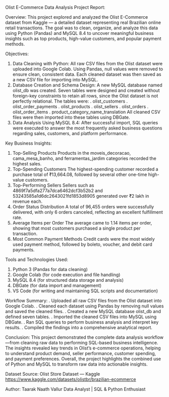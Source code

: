 Olist E-Commerce Data Analysis Project Report:

Overview:
This project explored and analyzed the Olist E-Commerce dataset from Kaggle — a detailed dataset representing real Brazilian online retail transactions. The goal was to clean, organize, and analyze this data using Python (Pandas) and MySQL 8.4 to uncover meaningful business insights such as top products, high-value customers, and popular payment methods.

Objectives:
1. Data Cleaning with Python:
All raw CSV files from the Olist dataset were uploaded into Google Colab.
Using Pandas, null values were removed to ensure clean, consistent data.
Each cleaned dataset was then saved as a new CSV file for importing into MySQL.
2. Database Creation and Schema Design:
A new MySQL database named olist_db was created.
Seven tables were designed and created without foreign-key constraints to retain all rows, since the Olist dataset is not perfectly relational. The tables were:
. olist_customers
. olist_order_payments
. olist_products
. olist_sellers
. olist_orders
. olist_order_items
. product_category_name_translation
All cleaned CSV files were then imported into these tables using DBGate.
3. Data Analysis Using MySQL 8.4:
After successful import, SQL queries were executed to answer the most frequently asked business questions regarding sales, customers, and platform performance.

Key Business Insights:
1. Top-Selling Products
Products in the moveis_decoracao, cama_mesa_banho, and ferramentas_jardim categories recorded the highest sales.
2. Top-Spending Customers
The highest-spending customer recorded a purchase total of ₹13,664.08, followed by several other one-time high-value customers.
3. Top-Performing Sellers
Sellers such as 4869f7a5dfa277a7dca6462dcf3b52b2 and 53243585a1d6dc2643021fd1853d8905 generated over ₹2 lakh in revenue each.
4. Order Status Distribution
A total of 96,455 orders were successfully delivered, with only 6 orders canceled, reflecting an excellent fulfillment rate.
5. Average Items per Order
The average came to 1.14 items per order, showing that most customers purchased a single product per transaction.
6. Most Common Payment Methods
Credit cards were the most widely used payment method, followed by boleto, voucher, and debit card payments.

Tools and Technologies Used:
1. Python 3 (Pandas for data cleaning)
2. Google Colab (for code execution and file handling)
3. MySQL 8.4 (for structured data storage and analysis)
4. DBGate (for data import and management)
5. VS Code (for writing and maintaining SQL scripts and documentation)

Workflow Summary:
. Uploaded all raw CSV files from the Olist dataset into Google Colab.
. Cleaned each dataset using Pandas by removing null values and saved the cleaned files.
. Created a new MySQL database olist_db and defined seven tables.
. Imported the cleaned CSV files into MySQL using DBGate.
. Ran SQL queries to perform business analysis and interpret key results.
. Compiled the findings into a comprehensive analytical report.

Conclusion:
This project demonstrated the complete data analysis workflow—from cleaning raw data to performing SQL-based business intelligence.
The insights revealed key trends in Olist’s e-commerce operations, helping to understand product demand, seller performance, customer spending, and payment preferences.
Overall, the project highlights the combined use of Python and MySQL to transform raw data into actionable insights.

Dataset Source:
Olist Store Dataset — Kaggle
https://www.kaggle.com/datasets/olistbr/brazilian-ecommerce

Author:
Taarak Naath Vallur
Data Analyst | SQL & Python Enthusiast
